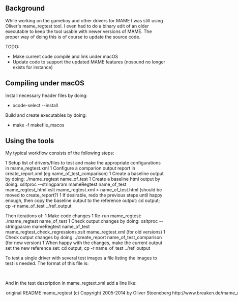 
## Background

While working on the gameboy and other drivers for MAME I was still using Oliver's mame_regtest tool. I even had to do a binary
edit of an older executable to keep the tool usable with newer versions of MAME. The proper way of doing this is of course to
update the source code.

TODO:
* Make current code compile and link under macOS
* Update code to support the updated MAME features (nosound no longer exists for instance)


## Compiling under macOS

Install necessary header files by doing:
* xcode-select --install

Build and create executables by doing:
* make -f makefile_macos


## Using the tools

My typical workflow consists of the following steps:

1 Setup list of drivers/files to test and make the appropriate configurations in mame_regtest.xml
1 Configure a comparion output report in create_report.xml (eg name_of_test_comparison)
1 Create a baseline output by doing: ./mame_regtest name_of_test
1 Create a baseline html output by doing: xsltproc --stringparam mameRegtest name_of_test mame_regtest_html.xslt mame_regtest.xml > name_of_test.html  (should be moved to create_report?)
1 If desirable, redo the previous steps until happy enough, then copy the baseline output to the reference output: cd output; cp -r name_of_test ../ref_output

Then iterations of:
1 Make code changes
1 Re-run mame_regtest: ./mame_regtest name_of_test
1 Check output changes by doing: xsltproc --stringparam mameRegtest name_of_test mame_regtest_check_regressions.xslt mame_regtest.xml  (for old versions)
1 Check output changes by doing: ./create_report name_of_test_comparison (for new version)
1 When happy with the changes, make the current output set the new reference set: cd output; cp -r name_of_test ../ref_output


To test a single driver with several test images a file listing the images to test is needed. The format of this file is:
<?xml version="1.0"?>                
<images>
  <!-- Cartridges -->
  <image cart="/path/to/cart1.bin"/>
  <image cart="/path/to/cart2.bin"/>
</images>

And in the test description in mame_regtext.xml add a line like:
<option name='device_file' value='test_images.xml'/>


---------------------------------------
original README
---------------------------------------

mame_regtest
(c) Copyright 2005-2014 by Oliver Stoeneberg

http://www.breaken.de/mame_regtest

notes:
	- you need libxml2-2.6.27 to compile this
	- you need zlib 1.2.3 to compile this
	- if you are using a compiler without dirent.h you need dirent API 1.11 to compile this: http://www.softagalleria.net/dirent.php
	- if you are using a system with big-endian byte-order you have to comment the LITTLE_ENDIAN and uncomment the BIG_ENDIAN define
	- XPath tutorial: http://www.zvon.org/xxl/XPathTutorial/General/examples.html

MAME/MESS returncodes:
          1 - terminated / ???
          2 - missing roms
          3 - assertion / fatalerror
          4 - no image specified (MESS-only)
          5 - no such game
          6 - invalid config
        128 - ???  
        100 - exception
-1073741819 - exception (SDLMAME/SDLMESS)

mame_regtest returncodes:
	0 - OK
	1 - error

pngcmp:
	- is built as part of the MAME/MESS "tools" target - please copy it from an existing installation to the mame_regtest folder
	- retuncodes:
		0 - images are identical - no diff written
		1 - images are identical - diff written
	   -1 - an error occured
